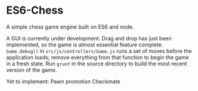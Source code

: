 # ES6-Chess
A simple chess game engine built on ES6 and node.

A GUI is currently under development. Drag and drop has just been implemented, so the game is almost essential feature complete. `Game.debug()` in `src/js/controllers/Game.js` runs a set of moves before the application loads; remove everything from that function to begin the game in a fresh state. Run `grunt` in the source directory to build the most recent version of the game.

Yet to implement:
Pawn promotion
Checkmate
